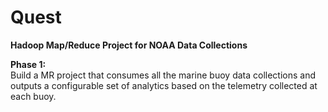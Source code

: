 Quest
=====

<b>Hadoop Map/Reduce Project for NOAA Data Collections</b>

<b>Phase 1:</b> <br/>
Build a MR project that consumes all the marine buoy data collections and outputs a configurable set of analytics based on the telemetry collected at each buoy.
